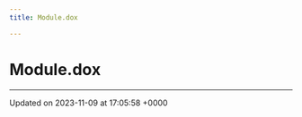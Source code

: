 ```yaml
---
title: Module.dox

---
```


# Module.dox








-------------------------------

Updated on 2023-11-09 at 17:05:58 +0000
